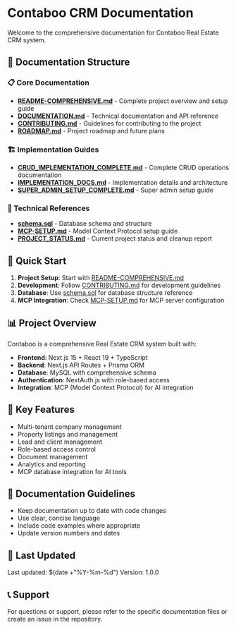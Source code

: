 # Contaboo CRM Documentation

Welcome to the comprehensive documentation for Contaboo Real Estate CRM system.

## 📁 Documentation Structure

### 📋 Core Documentation
- **[README-COMPREHENSIVE.md](./README-COMPREHENSIVE.md)** - Complete project overview and setup guide
- **[DOCUMENTATION.md](./DOCUMENTATION.md)** - Technical documentation and API reference
- **[CONTRIBUTING.md](./CONTRIBUTING.md)** - Guidelines for contributing to the project
- **[ROADMAP.md](./ROADMAP.md)** - Project roadmap and future plans

### 🏗️ Implementation Guides
- **[CRUD_IMPLEMENTATION_COMPLETE.md](./CRUD_IMPLEMENTATION_COMPLETE.md)** - Complete CRUD operations documentation
- **[IMPLEMENTATION_DOCS.md](./IMPLEMENTATION_DOCS.md)** - Implementation details and architecture
- **[SUPER_ADMIN_SETUP_COMPLETE.md](./SUPER_ADMIN_SETUP_COMPLETE.md)** - Super admin setup guide

### 🔧 Technical References
- **[schema.sql](./schema.sql)** - Database schema and structure
- **[MCP-SETUP.md](./MCP-SETUP.md)** - Model Context Protocol setup guide
- **[PROJECT_STATUS.md](./PROJECT_STATUS.md)** - Current project status and cleanup report

## 🚀 Quick Start

1. **Project Setup**: Start with [README-COMPREHENSIVE.md](./README-COMPREHENSIVE.md)
2. **Development**: Follow [CONTRIBUTING.md](./CONTRIBUTING.md) for development guidelines
3. **Database**: Use [schema.sql](./schema.sql) for database structure reference
4. **MCP Integration**: Check [MCP-SETUP.md](./MCP-SETUP.md) for MCP server configuration

## 📊 Project Overview

Contaboo is a comprehensive Real Estate CRM system built with:
- **Frontend**: Next.js 15 + React 19 + TypeScript
- **Backend**: Next.js API Routes + Prisma ORM
- **Database**: MySQL with comprehensive schema
- **Authentication**: NextAuth.js with role-based access
- **Integration**: MCP (Model Context Protocol) for AI integration

## 🎯 Key Features

- Multi-tenant company management
- Property listings and management
- Lead and client management
- Role-based access control
- Document management
- Analytics and reporting
- MCP database integration for AI tools

## 📝 Documentation Guidelines

- Keep documentation up to date with code changes
- Use clear, concise language
- Include code examples where appropriate
- Update version numbers and dates

## 🔄 Last Updated

Last updated: $(date +"%Y-%m-%d")
Version: 1.0.0

## 📞 Support

For questions or support, please refer to the specific documentation files or create an issue in the repository.
